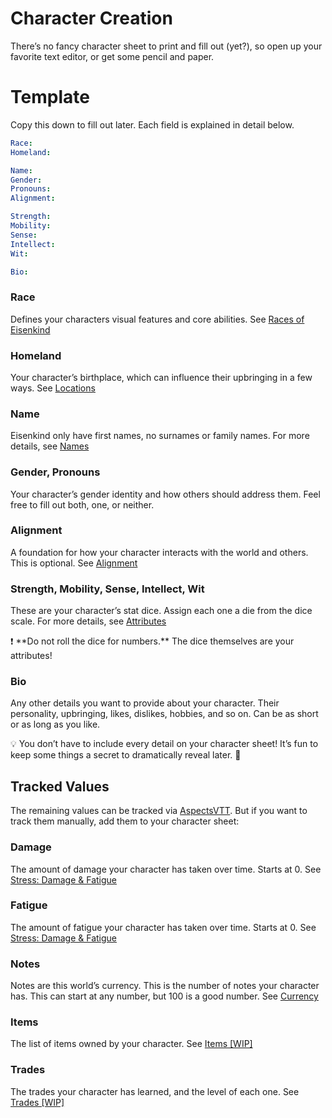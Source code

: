 # Character Creation

There’s no fancy character sheet to print and fill out (yet?), so open up your favorite text editor, or get some pencil and paper.

# Template

Copy this down to fill out later. Each field is explained in detail below.

```yaml
Race:
Homeland:

Name:
Gender:
Pronouns:
Alignment:

Strength:
Mobility:
Sense:
Intellect:
Wit:

Bio:
```

### Race

Defines your characters visual features and core abilities. See [Races of Eisenkind](Races-of-Eisenkind.md)

### Homeland

Your character’s birthplace, which can influence their upbringing in a few ways. See [Locations](Locations.md)

### Name

Eisenkind only have first names, no surnames or family names. For more details, see [Names](Races-of-Eisenkind.md)

### Gender, Pronouns

Your character’s gender identity and how others should address them. Feel free to fill out both, one, or neither.

### Alignment

A foundation for how your character interacts with the world and others. This is optional. See [Alignment](Alignment.md)

### Strength, Mobility, Sense, Intellect, Wit

These are your character’s stat dice. Assign each one a die from the dice scale. For more details, see [Attributes](Attributes.md)

<aside>
❗ **Do not roll the dice for numbers.** The dice themselves are your attributes!

</aside>

### Bio

Any other details you want to provide about your character. Their personality, upbringing, likes, dislikes, hobbies, and so on. Can be as short or as long as you like.

<aside>
💡 You don’t have to include every detail on your character sheet! It’s fun to keep some things a secret to dramatically reveal later. 🤭

</aside>

## Tracked Values

The remaining values can be tracked via [AspectsVTT](https://aspects.mapleleaf.dev). But if you want to track them manually, add them to your character sheet:

### Damage

The amount of damage your character has taken over time. Starts at 0. See [Stress: Damage & Fatigue](Stress-Damage-Fatigue.md)

### Fatigue

The amount of fatigue your character has taken over time. Starts at 0. See [Stress: Damage & Fatigue](Stress-Damage-Fatigue.md)

### Notes

Notes are this world’s currency. This is the number of notes your character has. This can start at any number, but 100 is a good number. See [Currency](Currency.md)

### Items

The list of items owned by your character. See [Items [WIP]](Items%20%5BWIP%5D%2076b4458d7eee4df9bda397e0928947d0.md)

### Trades

The trades your character has learned, and the level of each one. See [Trades [WIP]](Trades%20%5BWIP%5D%20d3e09c92f2444c818c197ff69d2875e3.md)
